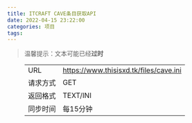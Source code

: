 ```yaml
---
title: ITCRAFT CAVE条目获取API
date: 2022-04-15 23:22:00
categories: 项目
tags:
---
```


> 温馨提示：文本可能已经**过时**

<!-- wp:table -->
<figure class="wp-block-table"><table><tbody><tr><td>URL</td><td><a href="https://www.thisisxd.tk/files/cave.ini" target="_blank" rel="noreferrer noopener">https://www.thisisxd.tk/files/cave.ini</a></td></tr><tr><td>请求方式</td><td>GET</td></tr><tr><td>返回格式</td><td>TEXT/INI</td></tr><tr><td>同步时间</td><td>每15分钟</td></tr></tbody></table></figure>
<!-- /wp:table -->
